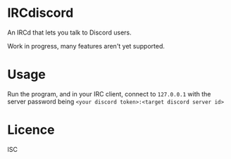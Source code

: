 # IRCdiscord

An IRCd that lets you talk to Discord users.

Work in progress, many features aren't yet supported.

# Usage

Run the program, and in your IRC client, connect to `127.0.0.1` with the server password being `<your discord token>:<target discord server id>`

# Licence

ISC
